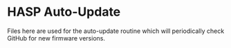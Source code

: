 # HASP Auto-Update

Files here are used for the auto-update routine which will periodically check GitHub for new firmware versions.
